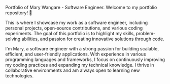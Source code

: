 Portfolio of Mary Wangare - Software Engineer.
Welcome to my portfolio repository! 👋

This is where I showcase my work as a software engineer, including personal projects, open-source contributions, and various coding experiments. The goal of this portfolio is to highlight my skills, problem-solving abilities, and passion for creating innovative solutions through code.


I'm Mary, a software engineer with a strong passion for building scalable, efficient, and user-friendly applications. With experience in various programming languages and frameworks, I focus on continuously improving my coding practices and expanding my technical knowledge. I thrive in collaborative environments and am always open to learning new technologies.


